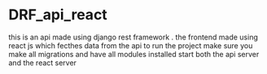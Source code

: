 # DRF_api_react
this is an api made using django rest framework . the frontend made using react js which fecthes data from the api 
to run the project make sure you make all migrations and have all modules installed 
start both the api server and the react server 
